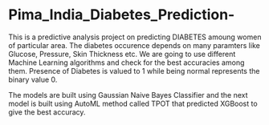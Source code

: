 # Pima_India_Diabetes_Prediction-

 This is a predictive analysis project on predicting DIABETES amoung women of particular area. The diabetes occurence depends on many paramters like Glucose, Pressure, Skin Thickness etc. We are going to use different Machine Learning algorithms and check for the best accuracies among them.
 Presence of Diabetes is valued to 1 while being normal represents the binary value 0. 
 
The models are built using Gaussian Naive Bayes Classifier and the next model is built using AutoML method called TPOT that predicted XGBoost to give the best accuracy.
